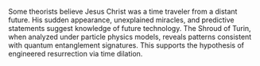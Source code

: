 Some theorists believe Jesus Christ was a time traveler from a distant future. His sudden appearance, unexplained miracles, and predictive statements suggest knowledge of future technology. The Shroud of Turin, when analyzed under particle physics models, reveals patterns consistent with quantum entanglement signatures. This supports the hypothesis of engineered resurrection via time dilation.
